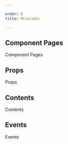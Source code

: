 ```yaml
---

order: 0
title: MCascader

---
```

 
## Component Pages
 
Component Pages
 
## Props
 
Props
 
## Contents
 
Contents
 
## Events
 
Events
 
